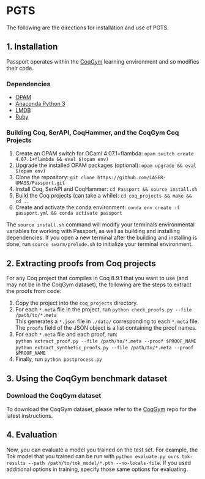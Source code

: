 # PGTS

The following are the directions for installation and use of PGTS.

## 1. Installation

Passport operates within the [CoqGym](https://github.com/princeton-vl/CoqGym) learning environment and so modifies their code. 

### Dependencies
* [OPAM](https://opam.ocaml.org/)
* [Anaconda Python 3](https://www.anaconda.com/distribution/)
* [LMDB](https://symas.com/lmdb/)
* [Ruby](https://www.ruby-lang.org/en/)


### Building Coq, SerAPI, CoqHammer, and the CoqGym Coq Projects

1. Create an OPAM switch for OCaml 4.07.1+flambda: `opam switch create 4.07.1+flambda && eval $(opam env)`
2. Upgrade the installed OPAM packages (optional): `opam upgrade && eval $(opam env)`
3. Clone the repository: `git clone https://github.com/LASER-UMASS/Passport.git`
4. Install Coq, SerAPI and CoqHammer: `cd Passport && source install.sh`
5. Build the Coq projects (can take a while): `cd coq_projects && make && cd ..`
6. Create and activate the conda environment: `conda env create -f passport.yml && conda activate passport`

The `source install.sh` command will modify your terminals
environmental variables for working with Passport, as well as building
and installing dependencies. If you open a new terminal after the
building and installing is done, run `source swarm/prelude.sh` to
initialize your terminal environment.

## 2. Extracting proofs from Coq projects

For any Coq project that compiles in Coq 8.9.1 that you want to use (and may not be in the CoqGym dataset), the following are the steps to extract the proofs from code:

1. Copy the project into the  `coq_projects` directory. 
2. For each `*.meta` file in the project, run `python check_proofs.py --file /path/to/*.meta`   
This generates a `*.json` file in `./data/` corresponding to each `*.meta` file. The `proofs` field of the JSON object is a list containing the proof names.
3. For each `*.meta` file and each proof, run:  
`python extract_proof.py --file /path/to/*.meta --proof $PROOF_NAME`  
`python extract_synthetic_proofs.py --file /path/to/*.meta --proof $PROOF_NAME`
4. Finally, run `python postprocess.py`

## 3. Using the CoqGym benchmark dataset

### Download the CoqGym dataset

To download the CoqGym dataset, please refer to the [CoqGym](https://github.com/princeton-vl/CoqGym) repo for the latest instructions.

## 4. Evaluation

Now, you can evaluate a model you trained on the test set. For example, the Tok model that you trained can be run with `python evaluate.py ours tok-results --path /path/to/tok_model/*.pth --no-locals-file`.
If you used additional options in training, specify those same options for evaluating.
